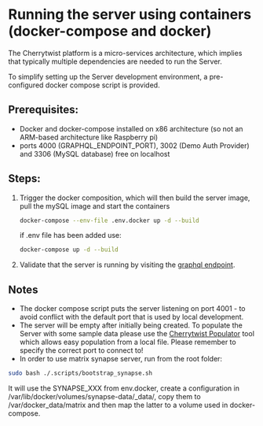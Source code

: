 # Running the server using containers (docker-compose and docker)

The Cherrytwist platform is a micro-services architecture, which implies that typically multiple dependencies are needed to run the Server.

To simplify setting up the Server development environment, a pre-configured docker compose script is provided.

## Prerequisites:

- Docker and docker-compose installed on x86 architecture (so not an ARM-based architecture like Raspberry pi)
- ports 4000 (GRAPHQL_ENDPOINT_PORT), 3002 (Demo Auth Provider) and 3306 (MySQL database) free on localhost

## Steps:

1. Trigger the docker composition, which will then build the server image, pull the mySQL image and start the containers

   ```bash
   docker-compose --env-file .env.docker up -d --build
   ```

   if .env file has been added use:

   ```bash
   docker-compose up -d --build
   ```

2. Validate that the server is running by visiting the [graphql endpoint](http://localhost:4001/graphql).

## Notes

- The docker compose script puts the server listening on port 4001 - to avoid conflict with the default port that is used by local development.
- The server will be empty after initially being created. To populate the Server with some sample data please use the [Cherrytwist Populator](http://github.com/cherrytwist/Populator) tool which allows easy population from a local file. Please remember to specify the correct port to connect to!
- In order to use matrix synapse server, run from the root folder:

```bash
sudo bash ./.scripts/bootstrap_synapse.sh
```

It will use the SYNAPSE_XXX from env.docker, create a configuration in /var/lib/docker/volumes/synapse-data/\_data/, copy them to /var/docker_data/matrix and then map the latter to a volume used in docker-compose.
